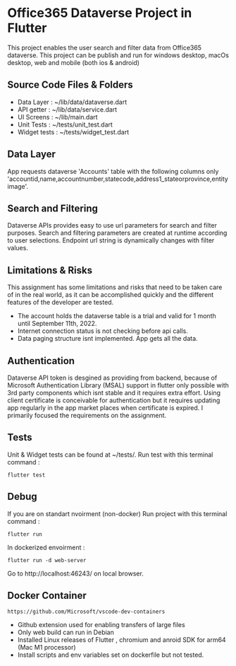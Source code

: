 # Office365 Dataverse Project in Flutter

This project enables the user search and filter data from Office365 dataverse. This project can be publish and run for windows desktop, macOs desktop, web  and mobile (both ios & android)

## Source Code Files & Folders

* Data Layer : ~/lib/data/dataverse.dart
* API getter : ~/lib/data/service.dart
* UI Screens : ~/lib/main.dart
* Unit Tests : ~/tests/unit_test.dart
* Widget tests : ~/tests/widget_test.dart

## Data Layer

App requests dataverse 'Accounts' table with the following columns only 'accountid,name,accountnumber,statecode,address1_stateorprovince,entityimage'.

## Search and Filtering
Dataverse APIs provides easy to use url parameters for search and filter purposes. Search and filtering parameters are created at runtime according to user selections. Endpoint url string is dynamically changes with filter values.


## Limitations & Risks

This assignment has some limitations and risks that need to be taken care of in the real world, as it can be accomplished quickly and the different features of the developer are tested.

* The account holds the dataverse table is a trial and valid for 1 month until September 11th, 2022. 
* Internet connection status is not checking before api calls.
* Data paging structure isnt implemented. App gets all the data. 
 
## Authentication

Dataverse API token is desgined as providing from backend, because of Microsoft Authentication Library (MSAL) support in flutter only possible with 3rd party components which isnt stable and it requires extra effort. Using client certificate is conceivable for authentication but it requires updating app regularly in the app market places when certificate is expired. I primarily focused the requirements on the assignment.

## Tests

Unit & Widget tests can be found at ~/tests/.
Run test with this terminal command : 
```
flutter test
```

## Debug

If you are on standart nvoirment (non-docker) Run project with this terminal command : 
```
flutter run
```
In dockerized envoirment :
```
flutter run -d web-server
```
Go to http://localhost:46243/ on local browser.



## Docker Container

```
https://github.com/Microsoft/vscode-dev-containers
```

* Github extension used for enabling transfers of large files
* Only web build can run in Debian 
* Installed Linux releases of Flutter , chromium and anroid SDK for arm64 (Mac M1 processor)
* Install scripts and env variables set on dockerfile but not tested.


